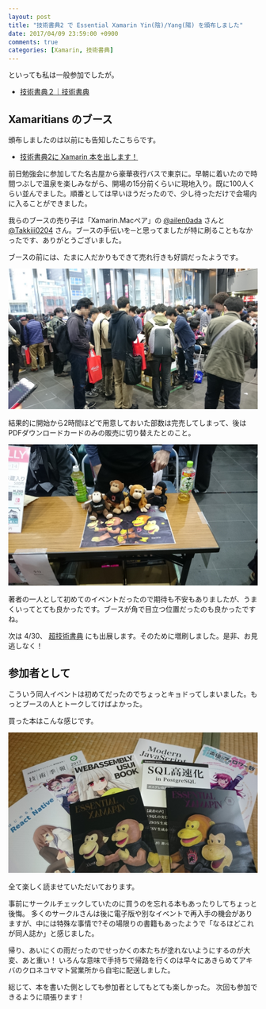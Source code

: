 ```yaml
---
layout: post
title: "技術書典2 で Essential Xamarin Yin(陰)/Yang(陽) を頒布しました"
date: 2017/04/09 23:59:00 +0900
comments: true
categories: [Xamarin, 技術書典]
---
```

といっても私は一般参加でしたが。

<!--more-->

* [技術書典２｜技術書典](https://techbookfest.org/event/tbf02)

## Xamaritians のブース

頒布しましたのは以前にも告知したこちらです。

* [技術書典2に Xamarin 本を出します！](/blog/2017/04/07/wrote_for_techbookfes2/)

前日勉強会に参加してた名古屋から豪華夜行バスで東京に。早朝に着いたので時間つぶしで温泉を楽しみながら、開場の15分前くらいに現地入り。既に100人くらい並んでました。順番としては早いほうだったので、少し待っただけで会場内に入ることができました。

我らのブースの売り子は「Xamarin.Macペア」の [@ailen0ada](https://twitter.com/ailen0ada) さんと [@Takkiii0204](https://twitter.com/Takkiii0204) さん。ブースの手伝いを─と思ってましたが特に刷ることもなかったです、ありがとうございました。

ブースの前には、たまに人だかりもできて売れ行きも好調だったようです。

![](/assets/images/posts/distributed_a_essential_xamarin_yin_yang_in_tech_book_fest2_02.jpg)

結果的に開始から2時間ほどで用意しておいた部数は完売してしまって、後はPDFダウンロードカードのみの販売に切り替えたとのこと。

![](/assets/images/posts/distributed_a_essential_xamarin_yin_yang_in_tech_book_fest2_03.jpg)

著者の一人として初めてのイベントだったので期待も不安もありましたが、うまくいってとても良かったです。ブースが角で目立つ位置だったのも良かったですね。

次は 4/30、 [超技術書典](http://www.chokaigi.jp/2017/booth/cho_gijutsusyoten.html) にも出展します。そのために増刷しました。是非、お見逃しなく！

## 参加者として

こういう同人イベントは初めてだったのでちょっとキョドってしまいました。もっとブースの人とトークしてけばよかった。

買った本はこんな感じです。

![](/assets/images/posts/distributed_a_essential_xamarin_yin_yang_in_tech_book_fest2_01.jpg)

全て楽しく読ませていただいております。

事前にサークルチェックしていたのに買うのを忘れる本もあったりしてちょっと後悔。
多くのサークルさんは後に電子版や別なイベントで再入手の機会がありますが、中には特殊な事情で?その場限りの書籍もあったようで「なるほどこれが同人誌か」と感じました。

帰り、あいにくの雨だったのでせっかくの本たちが塗れないようにするのが大変、あと重い！
いろんな意味で手持ちで帰路を行くのは早々にあきらめてアキバのクロネコヤマト営業所から自宅に配送しました。

総じて、本を書いた側としても参加者としてもとても楽しかった。
次回も参加できるように頑張ります！